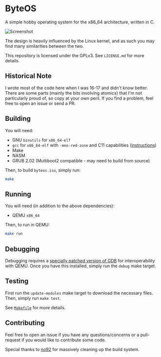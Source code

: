 # ByteOS

A simple hobby operating system for the x86_64 architecture, written in C.

![Screenshot](https://i.imgur.com/EXdOfS4.jpg)

The design is heavily influenced by the Linux kernel, and as such you may find many similarities between the two.

This repository is licensed under the GPLv3. See `LICENSE.md` for more details.

## Historical Note

I wrote most of the code here when I was 16-17 and didn't know better. There are some parts (mainly the bits involving atomics) that I'm not particularly proud of, so copy at your own peril. If you find a problem, feel free to open an issue or send a PR.

## Building

You will need:
* GNU `binutils` for `x86_64-elf`
* `gcc` for `x86_64-elf` with `-mno-red-zone` and C11 capabilities ([instructions](http://wiki.osdev.org/Libgcc_without_red_zone))
* Make
* NASM
* GRUB 2.02 (Multiboot2 compatible - may need to build from source)

Then, to build `byteos.iso`, simply run:
```sh
make
```

## Running

You will need (in addition to the above dependencies):
* QEMU `x86_64`

Then, to run in QEMU:
```sh
make run
```

## Debugging

Debugging requires a [specially patched version of GDB](http://wiki.osdev.org/QEMU_and_GDB_in_long_mode#Workaround_2%3A_Patching_GDB) for interoperability with QEMU. Once you have this installed, simply run the `debug` make target.

## Testing

First run the `update-modules` make target to download the necessary files. Then, simply run `make test`.

See [`Makefile`](https://github.com/64/ByteOS/blob/master/Makefile) for more details.

## Contributing

Feel free to open an issue if you have any questions/concerns or a pull-request if you would like to contribute some code.

Special thanks to [no92](https://github.com/no92) for massively cleaning up the build system.
